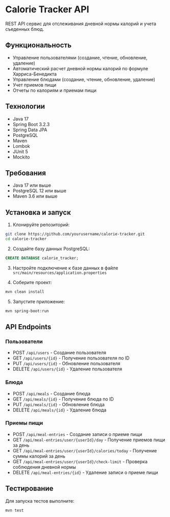 # Calorie Tracker API

REST API сервис для отслеживания дневной нормы калорий и учета съеденных блюд.

## Функциональность

- Управление пользователями (создание, чтение, обновление, удаление)
- Автоматический расчет дневной нормы калорий по формуле Харриса-Бенедикта
- Управление блюдами (создание, чтение, обновление, удаление)
- Учет приемов пищи
- Отчеты по калориям и приемам пищи

## Технологии

- Java 17
- Spring Boot 3.2.3
- Spring Data JPA
- PostgreSQL
- Maven
- Lombok
- JUnit 5
- Mockito

## Требования

- Java 17 или выше
- PostgreSQL 12 или выше
- Maven 3.6 или выше

## Установка и запуск

1. Клонируйте репозиторий:
```bash
git clone https://github.com/yourusername/calorie-tracker.git
cd calorie-tracker
```

2. Создайте базу данных PostgreSQL:
```sql
CREATE DATABASE calorie_tracker;
```

3. Настройте подключение к базе данных в файле `src/main/resources/application.properties`

4. Соберите проект:
```bash
mvn clean install
```

5. Запустите приложение:
```bash
mvn spring-boot:run
```

## API Endpoints

### Пользователи

- POST `/api/users` - Создание пользователя
- GET `/api/users/{id}` - Получение пользователя по ID
- PUT `/api/users/{id}` - Обновление пользователя
- DELETE `/api/users/{id}` - Удаление пользователя

### Блюда

- POST `/api/meals` - Создание блюда
- GET `/api/meals/{id}` - Получение блюда по ID
- PUT `/api/meals/{id}` - Обновление блюда
- DELETE `/api/meals/{id}` - Удаление блюда

### Приемы пищи

- POST `/api/meal-entries` - Создание записи о приеме пищи
- GET `/api/meal-entries/user/{userId}/day` - Получение приемов пищи за день
- GET `/api/meal-entries/user/{userId}/calories/today` - Получение суммы калорий за день
- GET `/api/meal-entries/user/{userId}/check-limit` - Проверка соблюдения дневной нормы
- DELETE `/api/meal-entries/{id}` - Удаление записи о приеме пищи

## Тестирование

Для запуска тестов выполните:
```bash
mvn test
```

